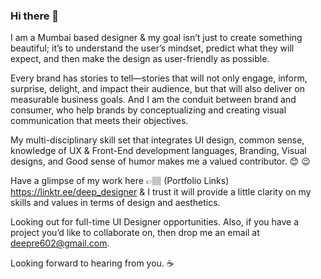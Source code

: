 ### Hi there 👋

<!--
**deep-designer/deep-designer** is a ✨ _special_ ✨ repository because its `README.md` (this file) appears on your GitHub profile.

Here are some ideas to get you started:

- 🔭 I’m currently working on ...
- 🌱 I’m currently learning ...
- 👯 I’m looking to collaborate on ...
- 🤔 I’m looking for help with ...
- 💬 Ask me about ...
- 📫 How to reach me: ...
- 😄 Pronouns: ...
- ⚡ Fun fact: ...
-->

I am a Mumbai based designer & my goal isn’t just to create something beautiful; it’s to understand the user’s mindset, predict what they will expect, and then make the design as user-friendly as possible.

Every brand has stories to tell—stories that will not only engage, inform, surprise, delight, and impact their audience, but that will also deliver on measurable business goals. And I am the conduit between brand and consumer, who help brands by conceptualizing and creating visual communication that meets their objectives.

My multi-disciplinary skill set that integrates UI design, common sense, knowledge of UX & Front-End development languages, Branding, Visual designs, and Good sense of humor makes me a valued contributor. 😊 😉

Have a glimpse of my work here 👉🏽 <a herf="https://linktr.ee/deep_designer">(Portfolio Links)</a> https://linktr.ee/deep_designer & I trust it will provide a little clarity on my skills and values in terms of design and aesthetics.

Looking out for full-time UI Designer opportunities. Also, if you have a project you’d like to collaborate on, then drop me an email at deepre602@gmail.com.

Looking forward to hearing from you. ☕️ 
